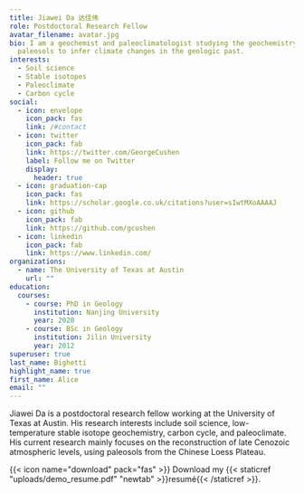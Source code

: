 ```yaml
---
title: Jiawei Da 达佳伟
role: Postdoctoral Research Fellow
avatar_filename: avatar.jpg
bio: I am a geochemist and paleoclimatologist studying the geochemistry of
  paleosols to infer climate changes in the geologic past.
interests:
  - Soil science
  - Stable isotopes
  - Paleoclimate
  - Carbon cycle
social:
  - icon: envelope
    icon_pack: fas
    link: /#contact
  - icon: twitter
    icon_pack: fab
    link: https://twitter.com/GeorgeCushen
    label: Follow me on Twitter
    display:
      header: true
  - icon: graduation-cap
    icon_pack: fas
    link: https://scholar.google.co.uk/citations?user=sIwtMXoAAAAJ
  - icon: github
    icon_pack: fab
    link: https://github.com/gcushen
  - icon: linkedin
    icon_pack: fab
    link: https://www.linkedin.com/
organizations:
  - name: The University of Texas at Austin
    url: ""
education:
  courses:
    - course: PhD in Geology
      institution: Nanjing University
      year: 2020
    - course: BSc in Geology
      institution: Jilin University
      year: 2012
superuser: true
last_name: Bighetti
highlight_name: true
first_name: Alice
email: ""
---
```

Jiawei Da is a postdoctoral research fellow working at the University of Texas at Austin. His research interests include soil science, low-temperature stable isotope geochemistry, carbon cycle, and paleoclimate. His current research mainly focuses on the reconstruction of late Cenozoic atmospheric  levels, using paleosols from the Chinese Loess Plateau. 

{{< icon name="download" pack="fas" >}} Download my {{< staticref "uploads/demo_resume.pdf" "newtab" >}}resumé{{< /staticref >}}.